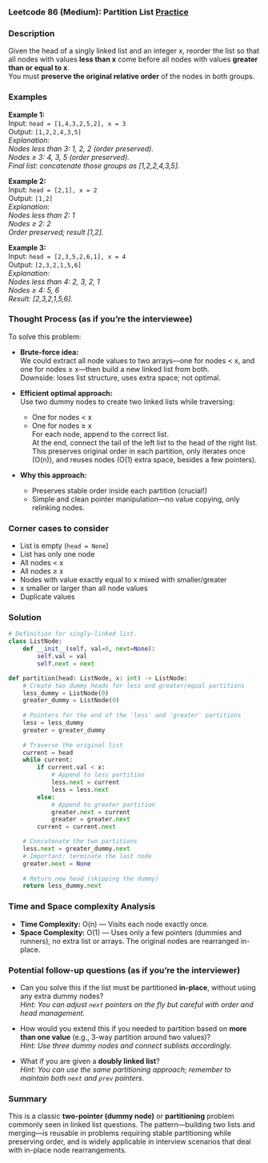 ### Leetcode 86 (Medium): Partition List [Practice](https://leetcode.com/problems/partition-list)

### Description  
Given the head of a singly linked list and an integer x, reorder the list so that all nodes with values **less than x** come before all nodes with values **greater than or equal to x**.  
You must **preserve the original relative order** of the nodes in both groups.

### Examples  

**Example 1:**  
Input: `head = [1,4,3,2,5,2], x = 3`  
Output: `[1,2,2,4,3,5]`  
*Explanation:  
Nodes less than 3: 1, 2, 2 (order preserved).  
Nodes ≥ 3: 4, 3, 5 (order preserved).  
Final list: concatenate those groups as [1,2,2,4,3,5].*

**Example 2:**  
Input: `head = [2,1], x = 2`  
Output: `[1,2]`  
*Explanation:  
Nodes less than 2: 1  
Nodes ≥ 2: 2  
Order preserved; result [1,2].*

**Example 3:**  
Input: `head = [2,3,5,2,6,1], x = 4`  
Output: `[2,3,2,1,5,6]`  
*Explanation:  
Nodes less than 4: 2, 3, 2, 1  
Nodes ≥ 4: 5, 6  
Result: [2,3,2,1,5,6].*

### Thought Process (as if you’re the interviewee)  
To solve this problem:
- **Brute-force idea:**  
  We could extract all node values to two arrays—one for nodes < x, and one for nodes ≥ x—then build a new linked list from both.  
  Downside: loses list structure, uses extra space; not optimal.

- **Efficient optimal approach:**  
  Use two dummy nodes to create two linked lists while traversing:  
  - One for nodes < x  
  - One for nodes ≥ x  
  For each node, append to the correct list.  
  At the end, connect the tail of the left list to the head of the right list.  
  This preserves original order in each partition, only iterates once (O(n)), and reuses nodes (O(1) extra space, besides a few pointers).

- **Why this approach:**  
  - Preserves stable order inside each partition (crucial!)  
  - Simple and clean pointer manipulation—no value copying, only relinking nodes.

### Corner cases to consider  
- List is empty (`head = None`)
- List has only one node
- All nodes < x
- All nodes ≥ x
- Nodes with value exactly equal to x mixed with smaller/greater
- x smaller or larger than all node values
- Duplicate values

### Solution

```python
# Definition for singly-linked list.
class ListNode:
    def __init__(self, val=0, next=None):
        self.val = val
        self.next = next

def partition(head: ListNode, x: int) -> ListNode:
    # Create two dummy heads for less and greater/equal partitions
    less_dummy = ListNode(0)
    greater_dummy = ListNode(0)
    
    # Pointers for the end of the 'less' and 'greater' partitions
    less = less_dummy
    greater = greater_dummy
    
    # Traverse the original list
    current = head
    while current:
        if current.val < x:
            # Append to less partition
            less.next = current
            less = less.next
        else:
            # Append to greater partition
            greater.next = current
            greater = greater.next
        current = current.next

    # Concatenate the two partitions
    less.next = greater_dummy.next
    # Important: terminate the last node
    greater.next = None
    
    # Return new head (skipping the dummy)
    return less_dummy.next
```

### Time and Space complexity Analysis  

- **Time Complexity:** O(n) — Visits each node exactly once.  
- **Space Complexity:** O(1) — Uses only a few pointers (dummies and runners), no extra list or arrays. The original nodes are rearranged in-place.

### Potential follow-up questions (as if you’re the interviewer)  

- Can you solve this if the list must be partitioned **in-place**, without using any extra dummy nodes?  
  *Hint: You can adjust `next` pointers on the fly but careful with order and head management.*

- How would you extend this if you needed to partition based on **more than one value** (e.g., 3-way partition around two values)?  
  *Hint: Use three dummy nodes and connect sublists accordingly.*

- What if you are given a **doubly linked list**?  
  *Hint: You can use the same partitioning approach; remember to maintain both `next` and `prev` pointers.*

### Summary
This is a classic **two-pointer (dummy node)** or **partitioning** problem commonly seen in linked list questions. The pattern—building two lists and merging—is reusable in problems requiring stable partitioning while preserving order, and is widely applicable in interview scenarios that deal with in-place node rearrangements.